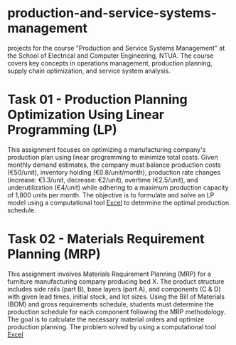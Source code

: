 # production-and-service-systems-management
projects for the course "Production and Service Systems Management" at the School of Electrical and Computer Engineering, NTUA. The course covers key concepts in operations management, production planning, supply chain optimization, and service system analysis.
# Task 01 - Production Planning Optimization Using Linear Programming (LP)
This assignment focuses on optimizing a manufacturing company's production plan using linear programming to minimize total costs. Given monthly demand estimates, the company must balance production costs (€50/unit), inventory holding (€0.8/unit/month), production rate changes (increase: €1.3/unit, decrease: €2/unit), overtime (€2.5/unit), and underutilization (€4/unit) while adhering to a maximum production capacity of 1,800 units per month. The objective is to formulate and solve an LP model using a computational tool  [Excel](https://excel.cloud.microsoft/) to determine the optimal production schedule.
# Task 02 - Materials Requirement Planning (MRP)
This assignment involves Materials Requirement Planning (MRP) for a furniture manufacturing company producing bed X. The product structure includes side rails (part B), base layers (part A), and components (C & D) with given lead times, initial stock, and lot sizes. Using the Bill of Materials (BOM) and gross requirements schedule, students must determine the production schedule for each component following the MRP methodology. The goal is to calculate the necessary material orders and optimize production planning. The problem solved by using a computational tool  [Excel](https://excel.cloud.microsoft/) 
